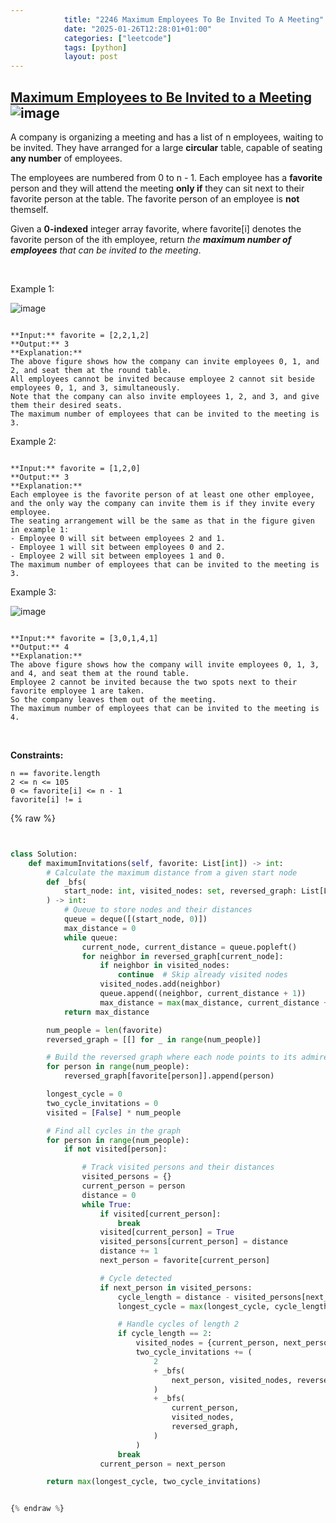 ```yaml
---
            title: "2246 Maximum Employees To Be Invited To A Meeting"
            date: "2025-01-26T12:28:01+01:00"
            categories: ["leetcode"]
            tags: [python]
            layout: post
---
```

            
## [Maximum Employees to Be Invited to a Meeting](https://leetcode.com/problems/maximum-employees-to-be-invited-to-a-meeting) ![image](https://img.shields.io/badge/Difficulty-Hard-red)

A company is organizing a meeting and has a list of n employees, waiting to be invited. They have arranged for a large **circular** table, capable of seating **any number** of employees.

The employees are numbered from 0 to n - 1. Each employee has a **favorite** person and they will attend the meeting **only if** they can sit next to their favorite person at the table. The favorite person of an employee is **not** themself.

Given a **0-indexed** integer array favorite, where favorite[i] denotes the favorite person of the ith employee, return *the **maximum number of employees** that can be invited to the meeting*.

 

Example 1:

![image](https://assets.leetcode.com/uploads/2021/12/14/ex1.png)
```

**Input:** favorite = [2,2,1,2]
**Output:** 3
**Explanation:**
The above figure shows how the company can invite employees 0, 1, and 2, and seat them at the round table.
All employees cannot be invited because employee 2 cannot sit beside employees 0, 1, and 3, simultaneously.
Note that the company can also invite employees 1, 2, and 3, and give them their desired seats.
The maximum number of employees that can be invited to the meeting is 3. 

```

Example 2:

```

**Input:** favorite = [1,2,0]
**Output:** 3
**Explanation:** 
Each employee is the favorite person of at least one other employee, and the only way the company can invite them is if they invite every employee.
The seating arrangement will be the same as that in the figure given in example 1:
- Employee 0 will sit between employees 2 and 1.
- Employee 1 will sit between employees 0 and 2.
- Employee 2 will sit between employees 1 and 0.
The maximum number of employees that can be invited to the meeting is 3.

```

Example 3:

![image](https://assets.leetcode.com/uploads/2021/12/14/ex2.png)
```

**Input:** favorite = [3,0,1,4,1]
**Output:** 4
**Explanation:**
The above figure shows how the company will invite employees 0, 1, 3, and 4, and seat them at the round table.
Employee 2 cannot be invited because the two spots next to their favorite employee 1 are taken.
So the company leaves them out of the meeting.
The maximum number of employees that can be invited to the meeting is 4.

```

 

**Constraints:**

	n == favorite.length
	2 <= n <= 105
	0 <= favorite[i] <= n - 1
	favorite[i] != i

{% raw %}


````python


class Solution:
    def maximumInvitations(self, favorite: List[int]) -> int:
        # Calculate the maximum distance from a given start node
        def _bfs(
            start_node: int, visited_nodes: set, reversed_graph: List[List[int]]
        ) -> int:
            # Queue to store nodes and their distances
            queue = deque([(start_node, 0)])
            max_distance = 0
            while queue:
                current_node, current_distance = queue.popleft()
                for neighbor in reversed_graph[current_node]:
                    if neighbor in visited_nodes:
                        continue  # Skip already visited nodes
                    visited_nodes.add(neighbor)
                    queue.append((neighbor, current_distance + 1))
                    max_distance = max(max_distance, current_distance + 1)
            return max_distance

        num_people = len(favorite)
        reversed_graph = [[] for _ in range(num_people)]

        # Build the reversed graph where each node points to its admirers
        for person in range(num_people):
            reversed_graph[favorite[person]].append(person)

        longest_cycle = 0
        two_cycle_invitations = 0
        visited = [False] * num_people

        # Find all cycles in the graph
        for person in range(num_people):
            if not visited[person]:

                # Track visited persons and their distances
                visited_persons = {}
                current_person = person
                distance = 0
                while True:
                    if visited[current_person]:
                        break
                    visited[current_person] = True
                    visited_persons[current_person] = distance
                    distance += 1
                    next_person = favorite[current_person]

                    # Cycle detected
                    if next_person in visited_persons:
                        cycle_length = distance - visited_persons[next_person]
                        longest_cycle = max(longest_cycle, cycle_length)

                        # Handle cycles of length 2
                        if cycle_length == 2:
                            visited_nodes = {current_person, next_person}
                            two_cycle_invitations += (
                                2
                                + _bfs(
                                    next_person, visited_nodes, reversed_graph
                                )
                                + _bfs(
                                    current_person,
                                    visited_nodes,
                                    reversed_graph,
                                )
                            )
                        break
                    current_person = next_person

        return max(longest_cycle, two_cycle_invitations)


{% endraw %}
